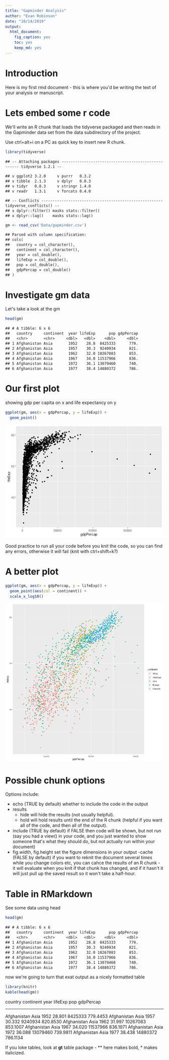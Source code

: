 ```yaml
---
title: "Gapminder Analysis"
author: "Evan Robinson"
date: "10/14/2019"
output:
  html_document:
    fig_caption: yes
    toc: yes
    keep_md: yes
---
```


# Introduction

Here is my first rmd document - this is where you'd be writing the text of your analysis or manuscript.

# Lets embed some r code

We'll write an R chunk that loads the tidyverse packaged and then reads in the Gapminder data set from the data subdirectory of the project.

Use ctrl+alt+i on a PC as quick key to insert new R chunk.


```r
library(tidyverse)
```

```
## -- Attaching packages --------------------------------------------------- tidyverse 1.2.1 --
```

```
## v ggplot2 3.2.0     v purrr   0.3.2
## v tibble  2.1.3     v dplyr   0.8.3
## v tidyr   0.8.3     v stringr 1.4.0
## v readr   1.3.1     v forcats 0.4.0
```

```
## -- Conflicts ------------------------------------------------------ tidyverse_conflicts() --
## x dplyr::filter() masks stats::filter()
## x dplyr::lag()    masks stats::lag()
```

```r
gm <- read_csv('Data/gapminder.csv')
```

```
## Parsed with column specification:
## cols(
##   country = col_character(),
##   continent = col_character(),
##   year = col_double(),
##   lifeExp = col_double(),
##   pop = col_double(),
##   gdpPercap = col_double()
## )
```

# Investigate gm data

Let's take a look at the gm


```r
head(gm)
```

```
## # A tibble: 6 x 6
##   country     continent  year lifeExp      pop gdpPercap
##   <chr>       <chr>     <dbl>   <dbl>    <dbl>     <dbl>
## 1 Afghanistan Asia       1952    28.8  8425333      779.
## 2 Afghanistan Asia       1957    30.3  9240934      821.
## 3 Afghanistan Asia       1962    32.0 10267083      853.
## 4 Afghanistan Asia       1967    34.0 11537966      836.
## 5 Afghanistan Asia       1972    36.1 13079460      740.
## 6 Afghanistan Asia       1977    38.4 14880372      786.
```

# Our first plot

showing gdp per capita on x and life expectancy on y


```r
ggplot(gm, aes(x = gdpPercap, y = lifeExp)) +
  geom_point()
```

![Life Expectancy v. GDP](rwithmeta_files/figure-html/unnamed-chunk-3-1.png)

Good practice to run all your code before you knit the code, so you can find any errors, otherwise it will fail (knit with ctrl+shift+k?)

# A better plot


```r
ggplot(gm, aes(x = gdpPercap, y = lifeExp)) +
  geom_point(aes(col = continent)) +
  scale_x_log10()
```

![Life Expectancy v. GDP with color](rwithmeta_files/figure-html/unnamed-chunk-4-1.png)

# Possible chunk options

Options include:
- echo (TRUE by default) whether to include the code in the output
- results 
  - hide will hide the results (not usually helpful).
  - hold will hold results until the end of the R chunk (helpful if you want all of the code, and then all of the output).
- include (TRUE by default) if FALSE then code will be shown, but not run (say you had a view() in your code, and you just wanted to show someone that's what they should do, but not actually run within your document)
- fig.width, fig.height set the figure dimensions in your output
-cache (FALSE by default) if you want to reknit the document several times while you change colors etc, you can cahce the results of an R chunk - it will evaluate when you knit if that chunk has changed, and if it hasn't it will just pull up the saved result so it won't take a half-hour.

# Table in RMarkdown

See some data using head


```r
head(gm)
```

```
## # A tibble: 6 x 6
##   country     continent  year lifeExp      pop gdpPercap
##   <chr>       <chr>     <dbl>   <dbl>    <dbl>     <dbl>
## 1 Afghanistan Asia       1952    28.8  8425333      779.
## 2 Afghanistan Asia       1957    30.3  9240934      821.
## 3 Afghanistan Asia       1962    32.0 10267083      853.
## 4 Afghanistan Asia       1967    34.0 11537966      836.
## 5 Afghanistan Asia       1972    36.1 13079460      740.
## 6 Afghanistan Asia       1977    38.4 14880372      786.
```

now we're going to turn that exat output as a nicely formatted table


```r
library(knitr)
kable(head(gm))
```



country       continent    year   lifeExp        pop   gdpPercap
------------  ----------  -----  --------  ---------  ----------
Afghanistan   Asia         1952    28.801    8425333    779.4453
Afghanistan   Asia         1957    30.332    9240934    820.8530
Afghanistan   Asia         1962    31.997   10267083    853.1007
Afghanistan   Asia         1967    34.020   11537966    836.1971
Afghanistan   Asia         1972    36.088   13079460    739.9811
Afghanistan   Asia         1977    38.438   14880372    786.1134

If you loke tables, look at **gt** table package - ** here makes bold, * makes italicized.

